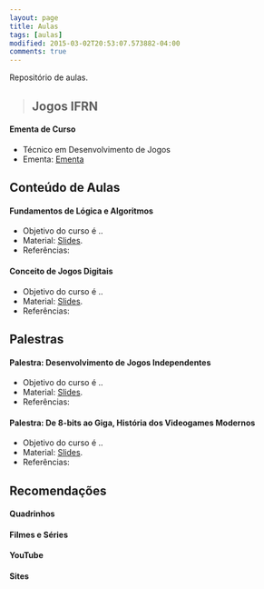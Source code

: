 ```yaml
---
layout: page
title: Aulas
tags: [aulas]
modified: 2015-03-02T20:53:07.573882-04:00
comments: true
---
```


Repositório de aulas.

> ## Jogos IFRN

#### Ementa de Curso

* Técnico em Desenvolvimento de Jogos
* Ementa: [Ementa](http://marcelomesmo.github.io)


## Conteúdo de Aulas

#### Fundamentos de Lógica e Algoritmos

* Objetivo do curso é ..
* Material: [Slides](http://marcelomesmo.github.io).
* Referências: 

#### Conceito de Jogos Digitais

* Objetivo do curso é ..
* Material: [Slides](http://marcelomesmo.github.io).
* Referências: 


## Palestras

#### Palestra: Desenvolvimento de Jogos Independentes

* Objetivo do curso é ..
* Material: [Slides](http://marcelomesmo.github.io).
* Referências: 

#### Palestra: De 8-bits ao Giga, História dos Videogames Modernos

* Objetivo do curso é ..
* Material: [Slides](http://marcelomesmo.github.io).
* Referências: 


## Recomendações

#### Quadrinhos

#### Filmes e Séries

#### YouTube

#### Sites
